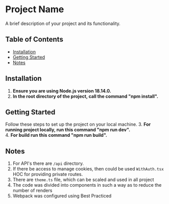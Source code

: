 # Project Name

A brief description of your project and its functionality.

## Table of Contents
- [Installation](#installation)
- [Getting Started](#getting-started)
- [Notes](#notes)

## Installation
1. **Ensure you are using Node.js version 18.14.0.**  
2. **In the root directory of the project, call the command "npm install".** 

## Getting Started
Follow these steps to set up the project on your local machine.
3. **For running project locally, run this command "npm run dev".**  
4. **For build run this command "npm run build".**  


## Notes
1. For API's there are `/api` directory.
2. If there be access to manage cookies, then could be used `WithAuth.tsx` HOC for providing private routes.
3. There are `theme.ts` file, which can be scaled and used in all project
4. The code was divided into components in such a way as to reduce the number of renders
5. Webpack was configured using Best Practiced